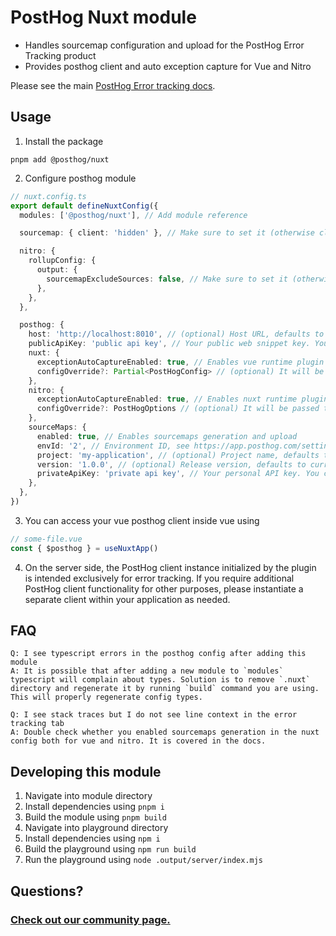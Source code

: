 # PostHog Nuxt module

- Handles sourcemap configuration and upload for the PostHog Error Tracking product
- Provides posthog client and auto exception capture for Vue and Nitro

Please see the main [PostHog Error tracking docs](https://posthog.com/docs/error-tracking).

## Usage

1. Install the package

```
pnpm add @posthog/nuxt
```

2. Configure posthog module

```typescript
// nuxt.config.ts
export default defineNuxtConfig({
  modules: ['@posthog/nuxt'], // Add module reference

  sourcemap: { client: 'hidden' }, // Make sure to set it (otherwise client sourcemaps will not be generated)

  nitro: {
    rollupConfig: {
      output: {
        sourcemapExcludeSources: false, // Make sure to set it (otherwise server sourcemaps will not be generated)
      },
    },
  },

  posthog: {
    host: 'http://localhost:8010', // (optional) Host URL, defaults to https://us.posthog.com
    publicApiKey: 'public api key', // Your public web snippet key. You can find it in settings
    nuxt: {
      exceptionAutoCaptureEnabled: true, // Enables vue runtime plugin which forwards exceptions caught via vue:error hook
      configOverride?: Partial<PostHogConfig> // (optional) It will be passed to the posthog-js client on init in vue
    },
    nitro: {
      exceptionAutoCaptureEnabled: true, // Enables nuxt runtime plugin which forwards exceptions caught via error hook
      configOverride?: PostHogOptions // (optional) It will be passed to the posthog-node client on init in nitro
    },
    sourceMaps: {
      enabled: true, // Enables sourcemaps generation and upload
      envId: '2', // Environment ID, see https://app.posthog.com/settings/environment#variables
      project: 'my-application', // (optional) Project name, defaults to git repository name
      version: '1.0.0', // (optional) Release version, defaults to current git commit
      privateApiKey: 'private api key', // Your personal API key. You can generate it in settings -> Personal API keys
    },
  },
})
```

3. You can access your vue posthog client inside vue using

```ts
// some-file.vue
const { $posthog } = useNuxtApp()
```

4. On the server side, the PostHog client instance initialized by the plugin is intended exclusively for error tracking. If you require additional PostHog client functionality for other purposes, please instantiate a separate client within your application as needed.

## FAQ

```
Q: I see typescript errors in the posthog config after adding this module
A: It is possible that after adding a new module to `modules` typescript will complain about types. Solution is to remove `.nuxt` directory and regenerate it by running `build` command you are using. This will properly regenerate config types.
```

```
Q: I see stack traces but I do not see line context in the error tracking tab
A: Double check whether you enabled sourcemaps generation in the nuxt config both for vue and nitro. It is covered in the docs.
```

## Developing this module

1. Navigate into module directory
2. Install dependencies using `pnpm i`
3. Build the module using `pnpm build`
4. Navigate into playground directory
5. Install dependencies using `npm i`
6. Build the playground using `npm run build`
7. Run the playground using `node .output/server/index.mjs`

## Questions?

### [Check out our community page.](https://posthog.com/posts)
